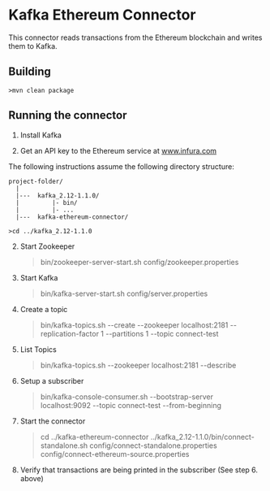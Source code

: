 # Kafka Ethereum Connector

This connector reads transactions from the Ethereum blockchain and writes them to Kafka.

## Building

    >mvn clean package
        
## Running the connector

1. Install Kafka

2. Get an API key to the Ethereum service at www.infura.com

The following instructions assume the following directory structure:

    project-folder/
      |
      |---  kafka_2.12-1.1.0/
      |         |- bin/
      |         |- ...
      |---  kafka-ethereum-connector/
  
    >cd ../kafka_2.12-1.1.0  

2. Start Zookeeper

   >bin/zookeeper-server-start.sh config/zookeeper.properties
   
3. Start Kafka

   >bin/kafka-server-start.sh config/server.properties
   
4. Create a topic

   >bin/kafka-topics.sh --create     --zookeeper localhost:2181     --replication-factor 1     --partitions 1     --topic connect-test
   
5. List Topics

   >bin/kafka-topics.sh --zookeeper localhost:2181 --describe
   
6. Setup a subscriber

   >bin/kafka-console-consumer.sh --bootstrap-server localhost:9092 --topic connect-test --from-beginning
   
7. Start the connector

   >cd ../kafka-ethereum-connector
   >../kafka_2.12-1.1.0/bin/connect-standalone.sh config/connect-standalone.properties config/connect-ethereum-source.properties 
   
8. Verify that transactions are being printed in the subscriber (See step 6. above)   
